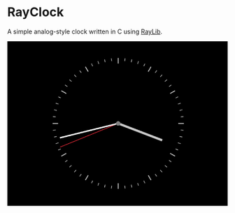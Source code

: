 # RayClock

A simple analog-style clock written in C using [RayLib](https://www.raylib.com/).

![Screenshot of program running](./img/screenshot.png)

